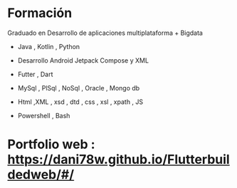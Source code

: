 # Formación
Graduado en Desarrollo de aplicaciones multiplataforma + Bigdata 

- Java , Kotlin , Python 
- Desarrollo Android Jetpack Compose y XML
- Futter , Dart

- MySql , PlSql , NoSql , Oracle , Mongo db
- Html ,XML , xsd , dtd , css , xsl , xpath , JS
- Powershell , Bash 

# Portfolio web : https://dani78w.github.io/Flutterbuildedweb/#/
